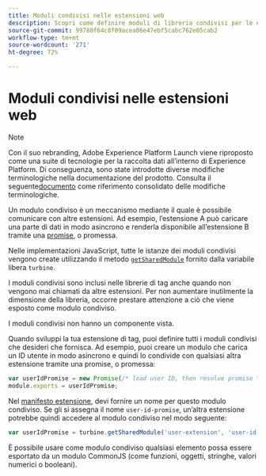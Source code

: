 ```yaml
---
title: Moduli condivisi nelle estensioni web
description: Scopri come definire moduli di libreria condivisi per le estensioni web in Adobe Experience Platform.
source-git-commit: 99780f64c8f09acea06e47ebf5cabc762e05cab2
workflow-type: tm+mt
source-wordcount: '271'
ht-degree: 72%

---
```


# Moduli condivisi nelle estensioni web

>[!NOTE]
>
>Con il suo rebranding, Adobe Experience Platform Launch viene riproposto come una suite di tecnologie per la raccolta dati all’interno di Experience Platform. Di conseguenza, sono state introdotte diverse modifiche terminologiche nella documentazione del prodotto. Consulta il seguente[documento](../../term-updates.md) come riferimento consolidato delle modifiche terminologiche.

Un modulo condiviso è un meccanismo mediante il quale è possibile comunicare con altre estensioni. Ad esempio, l’estensione A può caricare una parte di dati in modo asincrono e renderla disponibile all’estensione B tramite una [promise](https://developer.mozilla.org/it-IT/docs/Web/JavaScript/Reference/Global_Objects/Promise), o promessa.

Nelle implementazioni JavaScript, tutte le istanze dei moduli condivisi vengono create utilizzando il metodo [`getSharedModule`](../turbine.md#shared) fornito dalla variabile libera `turbine`.

I moduli condivisi sono inclusi nelle librerie di tag anche quando non vengono mai chiamati da altre estensioni. Per non aumentare inutilmente la dimensione della libreria, occorre prestare attenzione a ciò che viene esposto come modulo condiviso.

I moduli condivisi non hanno un componente vista.

Quando sviluppi la tua estensione di tag, puoi definire tutti i moduli condivisi che desideri che fornisca. Ad esempio, puoi creare un modulo che carica un ID utente in modo asincrono e quindi lo condivide con qualsiasi altra estensione tramite una promise, o promessa:

```javascript
var userIdPromise = new Promise(/* load user ID, then resolve promise */);
module.exports = userIdPromise;
```

Nel [manifesto estensione](../manifest.md), devi fornire un nome per questo modulo condiviso. Se gli si assegna il nome `user-id-promise`, un’altra estensione potrebbe quindi accedere al modulo condiviso nel modo seguente:

```javascript
var userIdPromise = turbine.getSharedModule('user-extension', 'user-id-promise');
```

È possibile usare come modulo condiviso qualsiasi elemento possa essere esportato da un modulo CommonJS (come funzioni, oggetti, stringhe, valori numerici o booleani).
